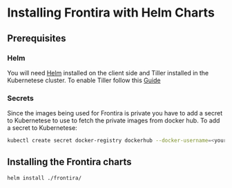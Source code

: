# Installing Frontira with Helm Charts

## Prerequisites

### Helm
You will need [Helm](https://helm.sh/) installed on the client side and Tiller installed in the Kubernetese cluster. To enable Tiller follow this [Guide](https://docs.helm.sh/using_helm/#initialize-helm-and-install-tiller)

### Secrets
Since the images being used for Frontira is private you have to add a secret to Kubernetese to use to fetch the private images from docker hub. 
To add a secret to Kubernetese: 
```bash
kubectl create secret docker-registry dockerhub --docker-username=<your-name> --docker-password=<your-password> --docker-email=<your-email>
```

## Installing the Frontira charts
```bash
helm install ./frontira/
```

